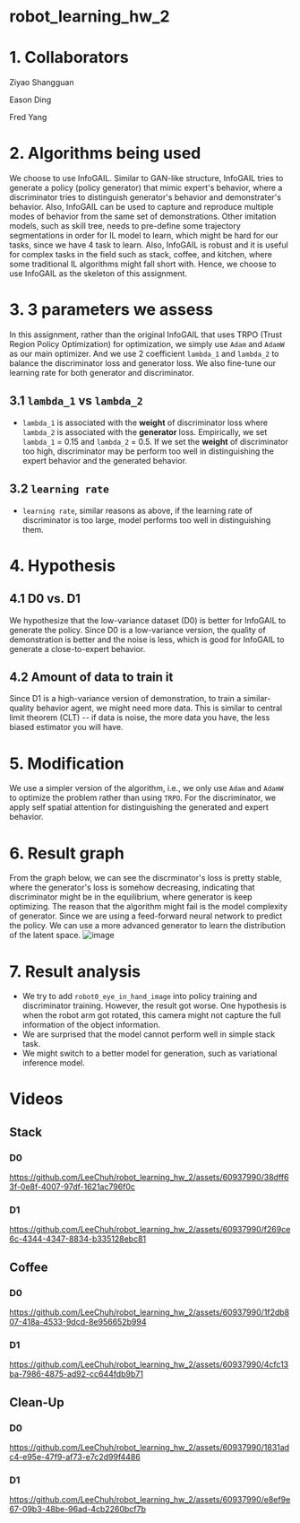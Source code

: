 # robot_learning_hw_2

# 1. Collaborators

Ziyao Shangguan

Eason Ding 

Fred Yang 

# 2. Algorithms being used
We choose to use InfoGAIL. Similar to GAN-like structure, InfoGAIL tries to generate a policy (policy generator) that mimic expert's behavior, where a discriminator tries to distinguish generator's behavior and demonstrater's behavior. Also, InfoGAIL can be used to capture and reproduce multiple modes of behavior from the same set of demonstrations. Other imitation models, such as skill tree, needs to pre-define some trajectory segmentations in order for IL model to learn, which might be hard for our tasks, since we have 4 task to learn. Also, InfoGAIL is robust and it is useful for complex tasks in the field such as stack, coffee, and kitchen, where some traditional IL algorithms might fall short with. Hence, we choose to use InfoGAIL as the skeleton of this assignment. 

# 3. 3 parameters we assess

In this assignment, rather than the original InfoGAIL that uses TRPO (Trust Region Policy Optimization) for optimization, we simply use `Adam` and `AdamW` as our main optimizer. And we use 2 coefficient `lambda_1` and `lambda_2` to balance the discriminator loss and generator loss. We also fine-tune our learning rate for both generator and discriminator.

## 3.1 `lambda_1` vs `lambda_2`

- `lambda_1` is associated with the **weight** of discriminator loss where `lambda_2` is associated with the **generator** loss. Empirically, we set `lambda_1` = 0.15 and `lambda_2` = 0.5. If we set the **weight** of discriminator too high, discriminator may be perform too well in distinguishing the expert behavior and the generated behavior.

## 3.2 `learning rate`
- `learning rate`, similar reasons as above, if the learning rate of discriminator is too large, model performs too well in distinguishing them.

# 4. Hypothesis
## 4.1 D0 vs. D1
We hypothesize that the low-variance dataset (D0) is better for InfoGAIL to generate the policy. Since D0 is a low-variance version, the quality of demonstration is better and the noise is less, which is good for InfoGAIL to generate a close-to-expert behavior.

## 4.2 Amount of data to train it
Since D1 is a high-variance version of demonstration, to train a similar-quality behavior agent, we might need more data. This is similar to central limit theorem (CLT) -- if data is noise, the more data you have, the less biased estimator you will have.

# 5. Modification
We use a simpler version of the algorithm, i.e., we only use `Adam` and `AdamW` to optimize the problem rather than using `TRPO`. For the discriminator, we apply self spatial attention for distinguishing the generated and expert behavior.

# 6. Result graph
From the graph below, we can see the discrminator's loss is pretty stable, where the generator's loss is somehow decreasing, indicating that discriminator might be in the equilibrium, where generator is keep optimizing. The reason that the algorithm might fail is the model complexity of generator. Since we are using a feed-forward neural network to predict the policy. We can use a more advanced generator to learn the distribution of the latent space. 
![image](https://github.com/LeeChuh/robot_learning_hw_2/assets/60937990/eaeff012-8f5b-469b-85a0-b03ffa74f4b4)

# 7. Result analysis
- We try to add `robot0_eye_in_hand_image` into policy training and discriminator training. However, the result got worse. One hypothesis is when the robot arm got rotated, this camera might not capture the full information of the object information.
- We are surprised that the model cannot perform well in simple stack task.
- We might switch to a better model for generation, such as variational inference model.

# Videos
## Stack
### D0
https://github.com/LeeChuh/robot_learning_hw_2/assets/60937990/38dff63f-0e8f-4007-97df-1621ac796f0c
### D1
https://github.com/LeeChuh/robot_learning_hw_2/assets/60937990/f269ce6c-4344-4347-8834-b335128ebc81

## Coffee
### D0
https://github.com/LeeChuh/robot_learning_hw_2/assets/60937990/1f2db807-418a-4533-9dcd-8e956652b994
### D1
https://github.com/LeeChuh/robot_learning_hw_2/assets/60937990/4cfc13ba-7986-4875-ad92-cc644fdb9b71

## Clean-Up
### D0
https://github.com/LeeChuh/robot_learning_hw_2/assets/60937990/1831adc4-e95e-47f9-af73-e7c2d99f4486
### D1
https://github.com/LeeChuh/robot_learning_hw_2/assets/60937990/e8ef9e67-09b3-48be-96ad-4cb2260bcf7b






